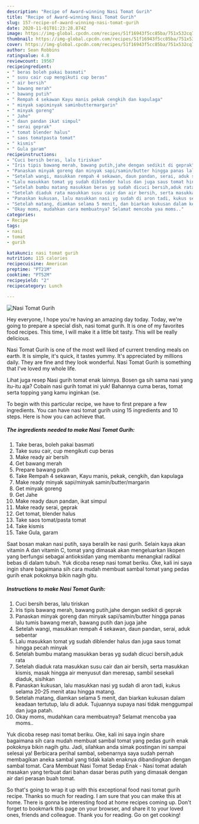 ```yaml
---
description: "Recipe of Award-winning Nasi Tomat Gurih"
title: "Recipe of Award-winning Nasi Tomat Gurih"
slug: 157-recipe-of-award-winning-nasi-tomat-gurih
date: 2020-11-01T01:23:28.874Z
image: https://img-global.cpcdn.com/recipes/51f16943f5cc85ba/751x532cq70/nasi-tomat-gurih-foto-resep-utama.jpg
thumbnail: https://img-global.cpcdn.com/recipes/51f16943f5cc85ba/751x532cq70/nasi-tomat-gurih-foto-resep-utama.jpg
cover: https://img-global.cpcdn.com/recipes/51f16943f5cc85ba/751x532cq70/nasi-tomat-gurih-foto-resep-utama.jpg
author: Sean Robbins
ratingvalue: 4.8
reviewcount: 19567
recipeingredient:
- " beras boleh pakai basmati"
- " susu cair cup mengikuti cup beras"
- " air bersih"
- " bawang merah"
- " bawang putih"
- " Rempah 4 sekawan Kayu manis pekak cengkih dan kapulaga"
- " minyak sapiminyak saminbuttermargarin"
- " minyak goreng"
- " Jahe"
- " daun pandan ikat simpul"
- " serai geprak"
- " tomat blender halus"
- " saos tomatpasta tomat"
- " kismis"
- " Gula garam"
recipeinstructions:
- "Cuci bersih beras, lalu tiriskan"
- "Iris tipis bawang merah, bawang putih,jahe dengan sedikit di geprak"
- "Panaskan minyak goreng dan minyak sapi/samin/butter hingga panas lalu tumis bawang merah, bawang putih dan juga jahe"
- "Setelah wangi, masukkan rempah 4 sekawan, daun pandan, serai, aduk sebentar"
- "Lalu masukkan tomat yg sudah diblender halus dan juga saus tomat hingga pecah minyak"
- "Setelah bumbu matang masukkan beras yg sudah dicuci bersih,aduk rata"
- "Setelah diaduk rata masukkan susu cair dan air bersih, serta masukkan kismis, masak hingga air menyusut dan meresap, sambil sesekali diaduk, sisihkan"
- "Panaskan kukusan, lalu masukkan nasi yg sudah di aron tadi, kukus selama 20-25 menit atau hingga matang."
- "Setelah matang, diamkan selama 5 menit, dan biarkan kukusan dalam keadaan tertutup, lalu di aduk. Tujuannya supaya nasi tidak menggumpal dan juga patah."
- "Okay moms, mudahkan cara membuatnya? Selamat mencoba yaa moms.."
categories:
- Recipe
tags:
- nasi
- tomat
- gurih

katakunci: nasi tomat gurih 
nutrition: 115 calories
recipecuisine: American
preptime: "PT21M"
cooktime: "PT52M"
recipeyield: "2"
recipecategory: Lunch

---
```



![Nasi Tomat Gurih](https://img-global.cpcdn.com/recipes/51f16943f5cc85ba/751x532cq70/nasi-tomat-gurih-foto-resep-utama.jpg)

Hey everyone, I hope you're having an amazing day today. Today, we're going to prepare a special dish, nasi tomat gurih. It is one of my favorites food recipes. This time, I will make it a little bit tasty. This will be really delicious.

Nasi Tomat Gurih is one of the most well liked of current trending meals on earth. It is simple, it's quick, it tastes yummy. It's appreciated by millions daily. They are fine and they look wonderful. Nasi Tomat Gurih is something that I've loved my whole life.

Lihat juga resep Nasi gurih tomat enak lainnya. Bosen ga sih sama nasi yang itu-itu aja? Cobain nasi gurih tomat ini yuk! Bahannya cuma beras, tomat serta topping yang kamu inginkan (se.


To begin with this particular recipe, we have to first prepare a few ingredients. You can have nasi tomat gurih using 15 ingredients and 10 steps. Here is how you can achieve that.

<!--inarticleads1-->

##### The ingredients needed to make Nasi Tomat Gurih:

1. Take  beras, boleh pakai basmati
1. Take  susu cair, cup mengikuti cup beras
1. Make ready  air bersih
1. Get  bawang merah
1. Prepare  bawang putih
1. Take  Rempah 4 sekawan, Kayu manis, pekak, cengkih, dan kapulaga
1. Make ready  minyak sapi/minyak samin/butter/margarin
1. Get  minyak goreng
1. Get  Jahe
1. Make ready  daun pandan, ikat simpul
1. Make ready  serai, geprak
1. Get  tomat, blender halus
1. Take  saos tomat/pasta tomat
1. Take  kismis
1. Take  Gula, garam


Saat bosan makan nasi putih, saya beralih ke nasi gurih. Selain kaya akan vitamin A dan vitamin C, tomat yang dimasak akan mengeluarkan likopen yang berfungsi sebagai antioksidan yang membantu menangkal radikal bebas di dalam tubuh. Yuk dicoba resep nasi tomat beriku. Oke, kali ini saya ingin share bagaimana sih cara mudah membuat sambal tomat yang pedas gurih enak pokoknya bikin nagih gitu. 

<!--inarticleads2-->

##### Instructions to make Nasi Tomat Gurih:

1. Cuci bersih beras, lalu tiriskan
1. Iris tipis bawang merah, bawang putih,jahe dengan sedikit di geprak
1. Panaskan minyak goreng dan minyak sapi/samin/butter hingga panas lalu tumis bawang merah, bawang putih dan juga jahe
1. Setelah wangi, masukkan rempah 4 sekawan, daun pandan, serai, aduk sebentar
1. Lalu masukkan tomat yg sudah diblender halus dan juga saus tomat hingga pecah minyak
1. Setelah bumbu matang masukkan beras yg sudah dicuci bersih,aduk rata
1. Setelah diaduk rata masukkan susu cair dan air bersih, serta masukkan kismis, masak hingga air menyusut dan meresap, sambil sesekali diaduk, sisihkan
1. Panaskan kukusan, lalu masukkan nasi yg sudah di aron tadi, kukus selama 20-25 menit atau hingga matang.
1. Setelah matang, diamkan selama 5 menit, dan biarkan kukusan dalam keadaan tertutup, lalu di aduk. Tujuannya supaya nasi tidak menggumpal dan juga patah.
1. Okay moms, mudahkan cara membuatnya? Selamat mencoba yaa moms..


Yuk dicoba resep nasi tomat beriku. Oke, kali ini saya ingin share bagaimana sih cara mudah membuat sambal tomat yang pedas gurih enak pokoknya bikin nagih gitu. Jadi, silahkan anda simak postingan ini sampai selesai ya! Berbicara perihal sambal, sebenarnya saya sudah pernah membagikan aneka sambal yang tidak kalah enaknya dibandingkan dengan sambal tomat. Cara Membuat Nasi Tomat Sedap Enak - Nasi tomat adalah masakan yang terbuat dari bahan dasar beras putih yang dimasak dengan air dari perasan buah tomat. 

So that's going to wrap it up with this exceptional food nasi tomat gurih recipe. Thanks so much for reading. I am sure that you can make this at home. There is gonna be interesting food at home recipes coming up. Don't forget to bookmark this page on your browser, and share it to your loved ones, friends and colleague. Thank you for reading. Go on get cooking!
